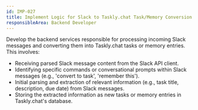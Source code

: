 ```yaml
---
id: IMP-027
title: Implement Logic for Slack to Taskly.chat Task/Memory Conversion
responsibleArea: Backend Developer
---
```

Develop the backend services responsible for processing incoming Slack messages and converting them into Taskly.chat tasks or memory entries. This involves:
- Receiving parsed Slack message content from the Slack API client.
- Identifying specific commands or conversational prompts within Slack messages (e.g., 'convert to task', 'remember this').
- Initial parsing and extraction of relevant information (e.g., task title, description, due date) from Slack messages.
- Storing the extracted information as new tasks or memory entries in Taskly.chat's database.